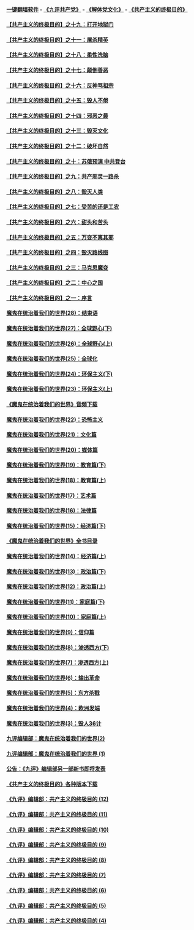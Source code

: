 #### [一键翻墙软件](https://github.com/gfw-breaker/nogfw/blob/master/README.md?t=05021536) -  [《九评共产党》](https://github.com/gfw-breaker/9ping.md?t=05021536) - [《解体党文化》](https://github.com/gfw-breaker/jtdwh.md?t=05021536) - [《共产主义的终极目的》](https://github.com/gfw-breaker/gczydzjmd.md?t=05021536)

#### [【共产主义的终极目的】之十九：打开地狱门](../pages/nsc422/n11206376.md?t=05021536) 

#### [【共产主义的终极目的】之十一：屠杀精英](../pages/nsc422/n11118442.md?t=05021536) 

#### [【共产主义的终极目的】之十八：柔性洗脑](../pages/nsc422/n11199994.md?t=05021536) 

#### [【共产主义的终极目的】之十七：颠倒善恶](../pages/nsc422/n11179782.md?t=05021536) 

#### [【共产主义的终极目的】之十六：反神骂祖宗](../pages/nsc422/n11166798.md?t=05021536) 

#### [【共产主义的终极目的】之十五：毁人不倦](../pages/nsc422/n11166792.md?t=05021536) 

#### [【共产主义的终极目的】之十四：邪恶之最](../pages/nsc422/n11150249.md?t=05021536) 

#### [【共产主义的终极目的】之十三：毁灭文化](../pages/nsc422/n11135227.md?t=05021536) 

#### [【共产主义的终极目的】之十二：破坏自然](../pages/nsc422/n11135214.md?t=05021536) 

#### [【共产主义的终极目的】之十：苏俄预演 中共登台](../pages/nsc422/n11118424.md?t=05021536) 

#### [【共产主义的终极目的】之九：共产邪灵一路杀](../pages/nsc422/n11114139.md?t=05021536) 

#### [【共产主义的终极目的】之八：毁灭人类](../pages/nsc422/n11108503.md?t=05021536) 

#### [【共产主义的终极目的】之七：受苦的还是工农](../pages/nsc422/n11101809.md?t=05021536) 

#### [【共产主义的终极目的】之六：甜头和苦头](../pages/nsc422/n11096971.md?t=05021536) 

#### [【共产主义的终极目的】之五：万变不离其邪](../pages/nsc422/n11091285.md?t=05021536) 

#### [【共产主义的终极目的】之四：毁灭路线图](../pages/nsc422/n11086284.md?t=05021536) 

#### [【共产主义的终极目的】之三：马克思魔变](../pages/nsc422/n11061941.md?t=05021536) 

#### [【共产主义的终极目的】之二：中心之国](../pages/nsc422/n11047728.md?t=05021536) 

#### [【共产主义的终极目的】之一：序言](../pages/nsc422/n11086077.md?t=05021536) 

#### [魔鬼在统治着我们的世界(28)：结束语](../pages/nsc422/n10936246.md?t=05021536) 

#### [魔鬼在统治着我们的世界(27)：全球野心(下)](../pages/nsc422/n10928319.md?t=05021536) 

#### [魔鬼在统治着我们的世界(26)：全球野心(上)](../pages/nsc422/n10900318.md?t=05021536) 

#### [魔鬼在统治着我们的世界(25)：全球化](../pages/nsc422/n10788205.md?t=05021536) 

#### [魔鬼在统治着我们的世界(24)：环保主义(下)](../pages/nsc422/n10695307.md?t=05021536) 

#### [魔鬼在统治着我们的世界(23)：环保主义(上)](../pages/nsc422/n10688613.md?t=05021536) 

#### [《魔鬼在统治着我们的世界》音频下载](../pages/nsc422/n10635553.md?t=05021536) 

#### [魔鬼在统治着我们的世界(22)：恐怖主义](../pages/nsc422/n10614727.md?t=05021536) 

#### [魔鬼在统治着我们的世界(21)：文化篇](../pages/nsc422/n10597706.md?t=05021536) 

#### [魔鬼在统治着我们的世界(20)：媒体篇](../pages/nsc422/n10586579.md?t=05021536) 

#### [魔鬼在统治着我们的世界(19)：教育篇(下)](../pages/nsc422/n10564808.md?t=05021536) 

#### [魔鬼在统治着我们的世界(18)：教育篇(上)](../pages/nsc422/n10526970.md?t=05021536) 

#### [魔鬼在统治着我们的世界(17)：艺术篇](../pages/nsc422/n10499093.md?t=05021536) 

#### [魔鬼在统治着我们的世界(16)：法律篇](../pages/nsc422/n10485969.md?t=05021536) 

#### [魔鬼在统治着我们的世界(15)：经济篇(下)](../pages/nsc422/n10469975.md?t=05021536) 

#### [《魔鬼在统治着我们的世界》全书目录](../pages/nsc422/n10464261.md?t=05021536) 

#### [魔鬼在统治着我们的世界(14)：经济篇(上)](../pages/nsc422/n10457370.md?t=05021536) 

#### [魔鬼在统治着我们的世界(13)：政治篇(下)](../pages/nsc422/n10448270.md?t=05021536) 

#### [魔鬼在统治着我们的世界(12)：政治篇(上)](../pages/nsc422/n10444576.md?t=05021536) 

#### [魔鬼在统治着我们的世界(11)：家庭篇(下)](../pages/nsc422/n10440961.md?t=05021536) 

#### [魔鬼在统治着我们的世界(10)：家庭篇(上)](../pages/nsc422/n10435448.md?t=05021536) 

#### [魔鬼在统治着我们的世界(9)：信仰篇](../pages/nsc422/n10432159.md?t=05021536) 

#### [魔鬼在统治着我们的世界(8)：渗透西方(下)](../pages/nsc422/n10429603.md?t=05021536) 

#### [魔鬼在统治着我们的世界(7)：渗透西方(上)](../pages/nsc422/n10426013.md?t=05021536) 

#### [魔鬼在统治着我们的世界(6)：输出革命](../pages/nsc422/n10421536.md?t=05021536) 

#### [魔鬼在统治着我们的世界(5)：东方杀戮](../pages/nsc422/n10417707.md?t=05021536) 

#### [魔鬼在统治着我们的世界(4)：欧洲发端](../pages/nsc422/n10414890.md?t=05021536) 

#### [魔鬼在统治着我们的世界(3)：毁人36计](../pages/nsc422/n10411583.md?t=05021536) 

#### [九评编辑部：魔鬼在统治着我们的世界(2)](../pages/nsc422/n10410036.md?t=05021536) 

#### [九评编辑部：魔鬼在统治着我们的世界 (1)](../pages/nsc422/n10406825.md?t=05021536) 

#### [公告：《九评》编辑部另一部新书即将发表](../pages/nsc422/n10405104.md?t=05021536) 

#### [《共产主义的终极目的》各种版本下载](../pages/nsc422/n10022138.md?t=05021536) 

#### [《九评》编辑部：共产主义的终极目的 (12)](../pages/nsc422/n9933272.md?t=05021536) 

#### [《九评》编辑部：共产主义的终极目的 (11)](../pages/nsc422/n9924973.md?t=05021536) 

#### [《九评》编辑部：共产主义的终极目的 (10)](../pages/nsc422/n9920883.md?t=05021536) 

#### [《九评》编辑部：共产主义的终极目的 (9)](../pages/nsc422/n9916363.md?t=05021536) 

#### [《九评》编辑部：共产主义的终极目的 (8)](../pages/nsc422/n9912488.md?t=05021536) 

#### [《九评》编辑部：共产主义的终极目的 (7)](../pages/nsc422/n9901176.md?t=05021536) 

#### [《九评》编辑部：共产主义的终极目的 (6)](../pages/nsc422/n9899359.md?t=05021536) 

#### [《九评》编辑部：共产主义的终极目的 (5)](../pages/nsc422/n9893174.md?t=05021536) 

#### [《九评》编辑部：共产主义的终极目的 (4)](../pages/nsc422/n9891246.md?t=05021536) 

